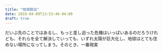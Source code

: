 ```yaml
---
title: "地球脱出"
date: 2019-04-09T13:53:46-04:00
draft: true
---
```


だいぶ先のことではあるし、もっと差し迫った危機はいっぱいあるのだろうけれども、それらを全て解決していっても、いずれ太陽が巨大化し、地球はとても住めない場所になってしまう。そのとき、一番現実